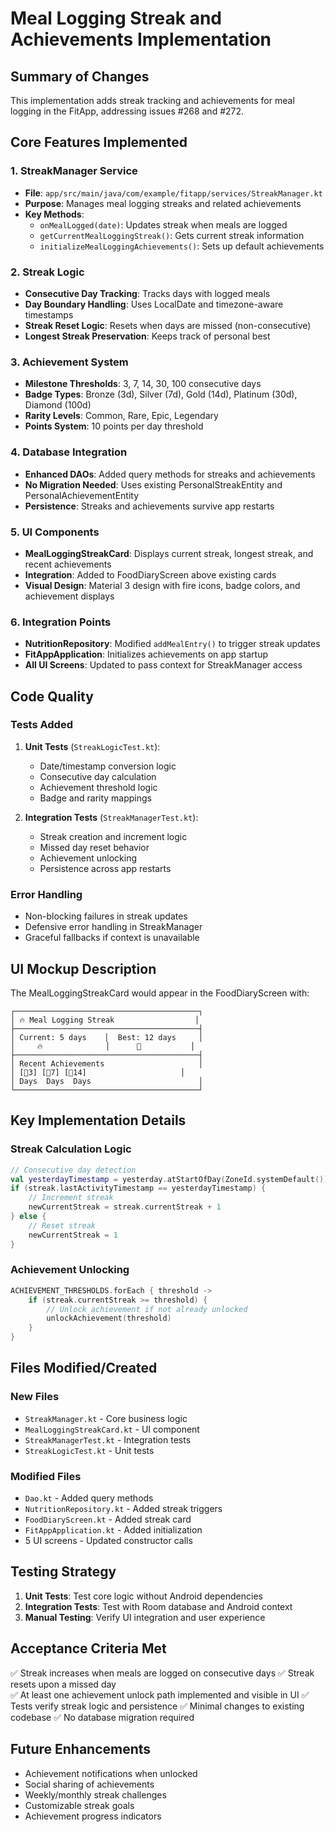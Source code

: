 # Meal Logging Streak and Achievements Implementation

## Summary of Changes

This implementation adds streak tracking and achievements for meal logging in the FitApp, addressing issues #268 and #272.

## Core Features Implemented

### 1. StreakManager Service
- **File**: `app/src/main/java/com/example/fitapp/services/StreakManager.kt`
- **Purpose**: Manages meal logging streaks and related achievements
- **Key Methods**:
  - `onMealLogged(date)`: Updates streak when meals are logged
  - `getCurrentMealLoggingStreak()`: Gets current streak information
  - `initializeMealLoggingAchievements()`: Sets up default achievements

### 2. Streak Logic
- **Consecutive Day Tracking**: Tracks days with logged meals
- **Day Boundary Handling**: Uses LocalDate and timezone-aware timestamps
- **Streak Reset Logic**: Resets when days are missed (non-consecutive)
- **Longest Streak Preservation**: Keeps track of personal best

### 3. Achievement System
- **Milestone Thresholds**: 3, 7, 14, 30, 100 consecutive days
- **Badge Types**: Bronze (3d), Silver (7d), Gold (14d), Platinum (30d), Diamond (100d)
- **Rarity Levels**: Common, Rare, Epic, Legendary
- **Points System**: 10 points per day threshold

### 4. Database Integration
- **Enhanced DAOs**: Added query methods for streaks and achievements
- **No Migration Needed**: Uses existing PersonalStreakEntity and PersonalAchievementEntity
- **Persistence**: Streaks and achievements survive app restarts

### 5. UI Components
- **MealLoggingStreakCard**: Displays current streak, longest streak, and recent achievements
- **Integration**: Added to FoodDiaryScreen above existing cards
- **Visual Design**: Material 3 design with fire icons, badge colors, and achievement displays

### 6. Integration Points
- **NutritionRepository**: Modified `addMealEntry()` to trigger streak updates
- **FitAppApplication**: Initializes achievements on app startup
- **All UI Screens**: Updated to pass context for StreakManager access

## Code Quality

### Tests Added
1. **Unit Tests** (`StreakLogicTest.kt`):
   - Date/timestamp conversion logic
   - Consecutive day calculation
   - Achievement threshold logic
   - Badge and rarity mappings

2. **Integration Tests** (`StreakManagerTest.kt`):
   - Streak creation and increment logic
   - Missed day reset behavior
   - Achievement unlocking
   - Persistence across app restarts

### Error Handling
- Non-blocking failures in streak updates
- Defensive error handling in StreakManager
- Graceful fallbacks if context is unavailable

## UI Mockup Description

The MealLoggingStreakCard would appear in the FoodDiaryScreen with:

```
┌─────────────────────────────────────────┐
│ 🔥 Meal Logging Streak                  │
├─────────────────────────────────────────┤
│ Current: 5 days    │  Best: 12 days     │
│     🔥              │      🏅           │
├─────────────────────────────────────────┤
│ Recent Achievements                     │
│ [🥉3] [🥈7] [🥇14]                     │
│ Days  Days  Days                        │
└─────────────────────────────────────────┘
```

## Key Implementation Details

### Streak Calculation Logic
```kotlin
// Consecutive day detection
val yesterdayTimestamp = yesterday.atStartOfDay(ZoneId.systemDefault()).toEpochSecond()
if (streak.lastActivityTimestamp == yesterdayTimestamp) {
    // Increment streak
    newCurrentStreak = streak.currentStreak + 1
} else {
    // Reset streak
    newCurrentStreak = 1
}
```

### Achievement Unlocking
```kotlin
ACHIEVEMENT_THRESHOLDS.forEach { threshold ->
    if (streak.currentStreak >= threshold) {
        // Unlock achievement if not already unlocked
        unlockAchievement(threshold)
    }
}
```

## Files Modified/Created

### New Files
- `StreakManager.kt` - Core business logic
- `MealLoggingStreakCard.kt` - UI component
- `StreakManagerTest.kt` - Integration tests
- `StreakLogicTest.kt` - Unit tests

### Modified Files
- `Dao.kt` - Added query methods
- `NutritionRepository.kt` - Added streak triggers
- `FoodDiaryScreen.kt` - Added streak card
- `FitAppApplication.kt` - Added initialization
- 5 UI screens - Updated constructor calls

## Testing Strategy

1. **Unit Tests**: Test core logic without Android dependencies
2. **Integration Tests**: Test with Room database and Android context
3. **Manual Testing**: Verify UI integration and user experience

## Acceptance Criteria Met

✅ Streak increases when meals are logged on consecutive days
✅ Streak resets upon a missed day  
✅ At least one achievement unlock path implemented and visible in UI
✅ Tests verify streak logic and persistence
✅ Minimal changes to existing codebase
✅ No database migration required

## Future Enhancements

- Achievement notifications when unlocked
- Social sharing of achievements
- Weekly/monthly streak challenges
- Customizable streak goals
- Achievement progress indicators